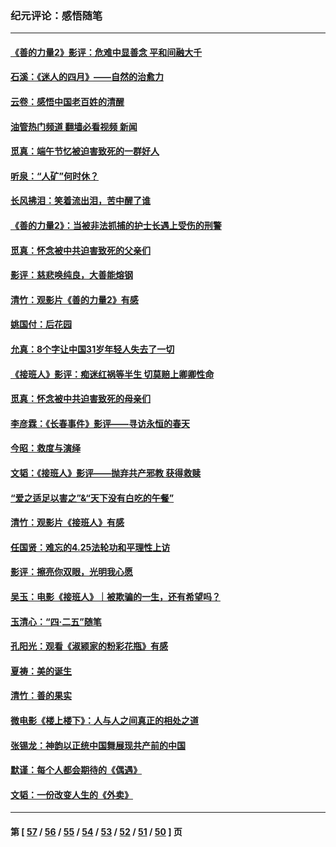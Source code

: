 ### 纪元评论：感悟随笔
---
#### [《善的力量2》影评：危难中显善念 平和间融大千](../../pages/nsc1035/n14028390.md?07070330) 
#### [石溪：《迷人的四月》——自然的治愈力](../../pages/nsc1035/n14027049.md?07070330) 
#### [云卷：感悟中国老百姓的清醒](../../pages/nsc1035/n14025152.md?07070330) 
#### [油管热门频道 翻墙必看视频 新闻](ok?07070330)
#### [觅真：端午节忆被迫害致死的一群好人](../../pages/nsc1035/n14020985.md?07070330) 
#### [听泉：“人矿”何时休？](../../pages/nsc1035/n14016609.md?07070330) 
#### [长风拂泪：笑着流出泪，苦中醒了谁](../../pages/nsc1035/n14016469.md?07070330) 
#### [《善的力量2》：当被非法抓捕的护士长遇上受伤的刑警](../../pages/nsc1035/n14015561.md?07070330) 
#### [觅真：怀念被中共迫害致死的父亲们](../../pages/nsc1035/n14014258.md?07070330) 
#### [影评：慈悲唤纯良，大善能熔钢](../../pages/nsc1035/n14010867.md?07070330) 
#### [清竹：观影片《善的力量2》有感](../../pages/nsc1035/n14010015.md?07070330) 
#### [姚国付：后花园](../../pages/nsc1035/n14005301.md?07070330) 
#### [允真：8个字让中国31岁年轻人失去了一切](../../pages/nsc1035/n13999093.md?07070330) 
#### [《接班人》影评：痴迷红祸等半生 切莫赔上卿卿性命](../../pages/nsc1035/n13998676.md?07070330) 
#### [觅真：怀念被中共迫害致死的母亲们](../../pages/nsc1035/n13997271.md?07070330) 
#### [李彦霖：《长春事件》影评——寻访永恒的春天](../../pages/nsc1035/n13995112.md?07070330) 
#### [今昭：救度与演绎](../../pages/nsc1035/n13992670.md?07070330) 
#### [文韬：《接班人》影评——抛弃共产邪教 获得救赎](../../pages/nsc1035/n13990160.md?07070330) 
#### [“爱之适足以害之”&“天下没有白吃的午餐”](../../pages/nsc1035/n13988391.md?07070330) 
#### [清竹：观影片《接班人》有感](../../pages/nsc1035/n13983561.md?07070330) 
#### [任国贤：难忘的4.25法轮功和平理性上访](../../pages/nsc1035/n13983482.md?07070330) 
#### [影评：擦亮你双眼，光明我心愿](../../pages/nsc1035/n13982333.md?07070330) 
#### [吴玉：电影《接班人》｜被欺骗的一生，还有希望吗？](../../pages/nsc1035/n13981972.md?07070330) 
#### [玉清心：“四·二五”随笔](../../pages/nsc1035/n13978628.md?07070330) 
#### [孔阳光：观看《淑颍家的粉彩花瓶》有感](../../pages/nsc1035/n13967929.md?07070330) 
#### [夏祷：美的诞生](../../pages/nsc1035/n13962321.md?07070330) 
#### [清竹：善的果实](../../pages/nsc1035/n13963980.md?07070330) 
#### [微电影《楼上楼下》：人与人之间真正的相处之道](../../pages/nsc1035/n13944319.md?07070330) 
#### [张锡龙：神韵以正统中国舞展现共产前的中国](../../pages/nsc1035/n13939727.md?07070330) 
#### [默谨：每个人都会期待的《偶遇》](../../pages/nsc1035/n13939091.md?07070330) 
#### [文韬：一份改变人生的《外卖》](../../pages/nsc1035/n13931822.md?07070330) 

---
#### 第 [ [57](./57.md?07070330) / [56](./56.md?07070330) / [55](./55.md?07070330) / [54](./54.md?07070330) / [53](./53.md?07070330) / [52](./52.md?07070330) / [51](./51.md?07070330) / [50](./50.md?07070330) ] 页

